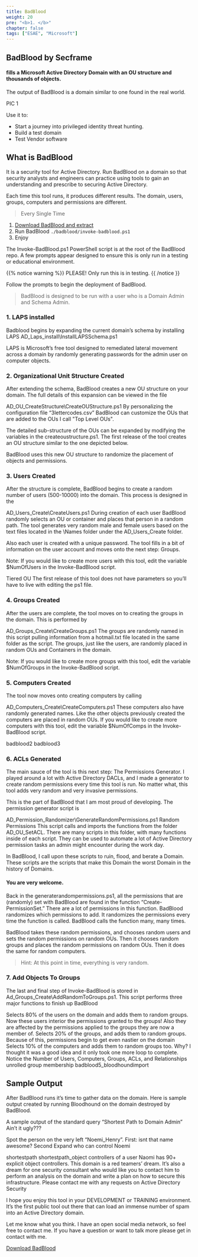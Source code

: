 ```yaml
---
title: BadBlood
weight: 20
pre: "<b>1. </b>"
chapter: false
tags: ["ESAE", "Microsoft"]
---
```


## BadBlood by Secframe 
#### fills a Microsoft Active Directory Domain with an OU structure and thousands of objects. 

The output of BadBlood is a domain similar to one found in the real world. 

PIC 1

Use it to:
- Start a journey into privileged identity threat hunting.
- Build a test domain
- Test Vendor software


## What is BadBlood
It is a security tool for Active Directory.  Run BadBlood on a domain so that security analysts and engineers can practice using tools to gain an understanding and prescribe to securing Active Directory.

Each time this tool runs, it produces different results.  The domain, users, groups, computers and permissions are different.

> Every
> Single
> Time

1. [Download BadBlood and extract](https://github.com/davidprowe/BadBlood)
2. Run BadBlood `./badblood/invoke-badblood.ps1`
3. Enjoy

 The Invoke-BadBlood.ps1 PowerShell script is at the root of the BadBlood repo. A few prompts appear designed to ensure this is only run in a testing or educational environment. 
 
{{% notice warning %}} PLEASE! Only run this is in testing. {{ /notice }}
 
Follow the prompts to begin the deployment of BadBlood.
 
> BadBlood is designed to be run with a user who is a Domain Admin and Schema Admin. 

### 1. LAPS installed

Badblood begins by expanding the current domain’s schema by installing LAPS AD_Laps_install\InstallLAPSSchema.ps1

LAPS <!-- link to laps post--> is Microsoft’s free tool designed to remediated lateral movement across a domain by randomly generating passwords for the admin user on computer objects. 

### 2. Organizational Unit Structure Created
After extending the schema,
BadBlood creates a new OU structure on your domain.  The full details of this expansion can be viewed in the file

AD_OU_CreateStructure\CreateOUStructure.ps1
By personalizing the configuration file “3lettercodes.csv” BadBlood can customize the OUs that are added to the OUs I call "Top Level OUs". 

The detailed sub-structure of the OUs can be expanded by modifying the variables in the createoustructure.ps1.  The first release of the tool creates an OU structure similar to the one depicted below. 

BadBlood uses this new OU structure to randomize the placement of objects and permissions. 

### 3. Users Created
After the structure is complete, BadBlood begins to create a random number of users (500-10000) into the domain. This process is designed in the

AD_Users_Create\CreateUsers.ps1
During creation of each user BadBlood randomly selects an OU or container and places that person in a random path. The tool generates very random male and female users based on the text files located in the \Names folder under the AD_Users_Create folder. 

Also each user is created with a unique password.
The tool fills in a bit of information on the user account and moves onto the next step: Groups.

<!-- make some users with easier common passwords-->


Note: If you would like to create more users with this tool, edit the variable $NumOfUsers in the Invoke-BadBlood script. 


 
Tiered OU
The first release of this tool does not have parameters so you’ll have to live with editing the ps1 file.

### 4. Groups Created
After the users are complete, the tool moves on to creating the groups in the domain.  This is performed by

AD_Groups_Create\CreateGroups.ps1
The groups are randomly named in this script pulling information from a hotmail.txt file located in the same folder as the script. The groups, just like the users, are randomly placed in random OUs and Containers in the domain.

Note: If you would like to create more groups with this tool, edit the variable $NumOfGroups in the Invoke-BadBlood script. 

### 5. Computers Created
The tool now moves onto creating computers by calling

AD_Computers_Create\CreateComputers.ps1
These computers also have randomly generated names. Like the other objects previously created the computers are placed in random OUs.  If you would like to create more computers with this tool, edit the variable $NumOfComps in the Invoke-BadBlood script.  

 
badblood2
badblood3
 
### 6. ACLs Generated
The main sauce of the tool is this next step: The Permissions Generator. 
I played around a lot with Active Directory DACLs, and I made a generator to create random permissions every time this tool is run.  No matter what, this tool adds very random and very invasive permissions.  

This is the part of BadBlood that I am most proud of developing.
The permission generator script is

AD_Permission_Randomizer\GenerateRandomPermissions.ps1
Random Permissions
This script calls and imports the functions from the folder AD_OU_SetACL. There are many scripts in this folder, with many functions inside of each script.  They can be used to automate a lot of Active Directory permission tasks an admin might encounter during the work day.  

In BadBlood, I call upon these scripts to ruin, flood, and berate a Domain. These scripts are the scripts that make this Domain the worst Domain in the history of Domains.  

#### You are very welcome.

Back in the generaterandompermissions.ps1, all the permissions that are (randomly) set with BadBlood are found in the function “Create-PermissionSet.” There are a lot of permissions in this function.  BadBlood randomizes which permissions to add. It randomizes the permissions every time the function is called. BadBlood calls the function many, many times.

BadBlood takes these random permissions, and chooses random users and sets the random permissions on random OUs.  Then it chooses random groups and places the random permissions on random OUs. Then it does the same for random computers.  

> Hint: At this point in time, everything is very random.

### 7. Add Objects To Groups
The last and final step of Invoke-BadBlood is stored in Ad_Groups_Create\AddRandomToGroups.ps1.  This script performs three major functions to finish up BadBlood

Selects 80% of the users on the domain and adds them to random groups.  Now these users interior the permissions granted to the groups! Also they are affected by the permissions applied to the groups they are now a member of.
Selects 20% of the groups, and adds them to random groups.  Because of this, permissions begin to get even nastier on the domain
Selects 10% of the computers and adds them to random groups too.  Why? I thought it was a good idea and it only took one more loop to complete.
Notice the Number of Users, Computers, Groups, ACLs, and Relationships
unrolled group membership
badblood5_bloodhoundimport


## Sample Output
After BadBlood runs it’s time to gather data on the domain.  Here is sample output created by running Bloodhound on the domain destroyed by BadBlood.  

A sample output of the standard query “Shortest Path to Domain Admin”  Ain’t it ugly???
 
Spot the person on the very left “Noemi_Henry”. 
First: isnt that name awesome? Second Expand who can control Noemi

shortestpath
shortestpath_object controllers of a user
Naomi has 90+ explicit object controllers.  This domain is a red teamers’ dream. It’s also a dream for one security consultant who would like you to contact him to perform an analysis on the domain and write a plan on how to secure this infrastructure.  Please contact me with any requests on Active Directory Security

I hope you enjoy this tool in your DEVELOPMENT or TRAINING environment.  It’s the first public tool out there that can load an immense number of spam into an Active Directory domain.  

Let me know what you think.  I have an open social media network, so feel free to contact me.  If you have a question or want to talk more please get in contact with me. 

[Download BadBlood](https://github.com/davidprowe/BadBlood)